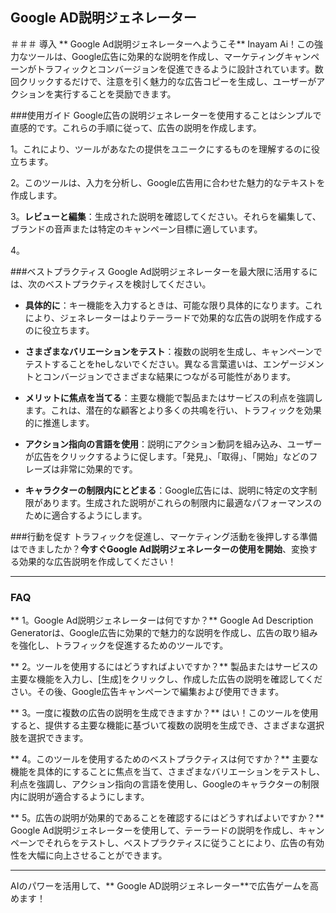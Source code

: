 ## Google AD説明ジェネレーター

＃＃＃ 導入
** Google Ad説明ジェネレーターへようこそ** Inayam Ai！この強力なツールは、Google広告に効果的な説明を作成し、マーケティングキャンペーンがトラフィックとコンバージョンを促進できるように設計されています。数回クリックするだけで、注意を引く魅力的な広告コピーを生成し、ユーザーがアクションを実行することを奨励できます。

###使用ガイド
Google広告の説明ジェネレーターを使用することはシンプルで直感的です。これらの手順に従って、広告の説明を作成します。

1。これにより、ツールがあなたの提供をユニークにするものを理解するのに役立ちます。

2。このツールは、入力を分析し、Google広告用に合わせた魅力的なテキストを作成します。

3。**レビューと編集**：生成された説明を確認してください。それらを編集して、ブランドの音声または特定のキャンペーン目標に適しています。

4。

###ベストプラクティス
Google Ad説明ジェネレーターを最大限に活用するには、次のベストプラクティスを検討してください。

-  **具体的に**：キー機能を入力するときは、可能な限り具体的になります。これにより、ジェネレーターはよりテーラードで効果的な広告の説明を作成するのに役立ちます。

-  **さまざまなバリエーションをテスト**：複数の説明を生成し、キャンペーンでテストすることをheしないでください。異なる言葉遣いは、エンゲージメントとコンバージョンでさまざまな結果につながる可能性があります。

-  **メリットに焦点を当てる**：主要な機能で製品またはサービスの利点を強調します。これは、潜在的な顧客とより多くの共鳴を行い、トラフィックを効果的に推進します。

-  **アクション指向の言語を使用**：説明にアクション動詞を組み込み、ユーザーが広告をクリックするように促します。「発見」、「取得」、「開始」などのフレーズは非常に効果的です。

-  **キャラクターの制限内にとどまる**：Google広告には、説明に特定の文字制限があります。生成された説明がこれらの制限内に最適なパフォーマンスのために適合するようにします。

###行動を促す
トラフィックを促進し、マーケティング活動を後押しする準備はできましたか？**今すぐGoogle Ad説明ジェネレーターの使用を開始**、変換する効果的な広告説明を作成してください！

---

### FAQ

** 1。Google Ad説明ジェネレーターは何ですか？**
Google Ad Description Generatorは、Google広告に効果的で魅力的な説明を作成し、広告の取り組みを強化し、トラフィックを促進するためのツールです。

** 2。ツールを使用するにはどうすればよいですか？**
製品またはサービスの主要な機能を入力し、[生成]をクリックし、作成した広告の説明を確認してください。その後、Google広告キャンペーンで編集および使用できます。

** 3。一度に複数の広告の説明を生成できますか？**
はい！このツールを使用すると、提供する主要な機能に基づいて複数の説明を生成でき、さまざまな選択肢を選択できます。

** 4。このツールを使用するためのベストプラクティスは何ですか？**
主要な機能を具体的にすることに焦点を当て、さまざまなバリエーションをテストし、利点を強調し、アクション指向の言語を使用し、Googleのキャラクターの制限内に説明が適合するようにします。

** 5。広告の説明が効果的であることを確認するにはどうすればよいですか？**
Google Ad説明ジェネレーターを使用して、テーラードの説明を作成し、キャンペーンでそれらをテストし、ベストプラクティスに従うことにより、広告の有効性を大幅に向上させることができます。

---

AIのパワーを活用して、** Google AD説明ジェネレーター**で広告ゲームを高めます！